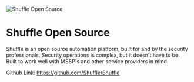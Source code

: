 ![Shuffle Open Source](https://github.com/frikky/shuffle-docs/blob/master/assets/Shuffle_Open_Source.png?raw=true)

# Shuffle Open Source

Shuffle is an open source automation platform, built for and by the security professionals. Security operations is complex, but it doesn't have to be. Built to work well with MSSP's and other service providers in mind.

Github Link: https://github.com/Shuffle/Shuffle
